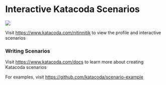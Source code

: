 # Interactive Katacoda Scenarios

[![](http://shields.katacoda.com/katacoda/nitinnitik/count.svg)](https://www.katacoda.com/nitinnitik "Get your profile on Katacoda.com")

Visit https://www.katacoda.com/nitinnitik to view the profile and interactive scenarios

### Writing Scenarios
Visit https://www.katacoda.com/docs to learn more about creating Katacoda scenarios

For examples, visit https://github.com/katacoda/scenario-example
